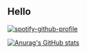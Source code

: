## Hello
[![spotify-github-profile](https://spotify-github-profile.kittinanx.com/api/view?uid=chiwichiwi2010&cover_image=true&theme=default&show_offline=false&background_color=121212&interchange=false)](https://github.com/kittinan/spotify-github-profile)

[![Anurag's GitHub stats](https://github-readme-stats.vercel.app/api?username=synrequest)](https://github.com/anuraghazra/github-readme-stats)
